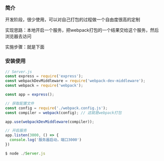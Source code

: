 ### 简介

开发阶段，很少使用，可以对自己打包的过程做一个自由度很高的定制

实现思路：本地开启一个服务，把webpack打包的一个结果交给这个服务，然后浏览器去访问

实施步骤：就是下面


### 安装使用

```js
// Server.js
const express = require('express');
const webpackDevMiddleware = require('webpack-dev-middleware');
const webpack = require('webpack');

const app = express();

// 获取配置文件
const config = require('./webpack.config.js');
const compiler = webpack(config); // 这就是webpack打包

app.use(webpackDevMiddleware(compiler));

// 开启服务
app.listen(3000, () => {
  console.log('服务器启动，端口3000')
})
```

```js
$ node ./Server.js
```